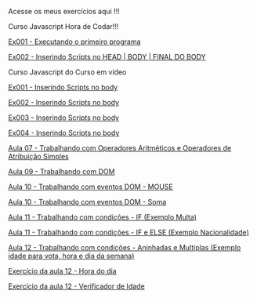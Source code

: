 Acesse os meus exercícios aqui !!!

Curso Javascript Hora de Codar!!!

<a href="https://kbrallll.github.io/javascript/javascript-codar/ex001/index.html">Ex001 - Executando o primeiro programa</a>

<a href="https://kbrallll.github.io/javascript/javascript-codar/ex002/index.html">Ex002 - Inserindo Scripts no HEAD | BODY | FINAL DO BODY </a>

Curso Javascript do Curso em vídeo

<a href="https://kbrallll.github.io/javascript/javascript-video/aula04/ex001.html">Ex001 - Inserindo Scripts no body </a>

<a href="https://kbrallll.github.io/javascript/javascript-video/aula06/ex002.html">Ex002 - Inserindo Scripts no body </a>

<a href="https://kbrallll.github.io/javascript/javascript-video/aula06/ex003.html">Ex003 - Inserindo Scripts no body </a>

<a href="https://kbrallll.github.io/javascript/javascript-video/aula06/ex004.html">Ex004 - Inserindo Scripts no body </a>

<a href="https://kbrallll.github.io/javascript/javascript-video/aula07/ex001.html">Aula 07 - Trabalhando com Operadores Aritméticos e Operadores de Atribuição Simples </a>

<a href="https://kbrallll.github.io/javascript/javascript-video/aula09/ex001.html">Aula 09 - Trabalhando com DOM </a>

<a href="https://kbrallll.github.io/javascript/javascript-video/aula10/ex001.html">Aula 10 - Trabalhando com eventos DOM - MOUSE </a>

<a href="https://kbrallll.github.io/javascript/javascript-video/aula10/ex002.html">Aula 10 - Trabalhando com eventos DOM - Soma </a>

<a href="https://kbrallll.github.io/javascript/javascript-video/aula11/ex001.html">Aula 11 - Trabalhando com condições - IF (Exemplo Multa) </a>

<a href="https://kbrallll.github.io/javascript/javascript-video/aula11/ex002.html">Aula 11 - Trabalhando com condições - IF e ELSE (Exemplo Nacionalidade) </a>

<a href="https://kbrallll.github.io/javascript/javascript-video/aula12/ex001.html">Aula 12 - Trabalhando com condições - Aninhadas e Multíplas (Exemplo idade para vota, hora e dia da semana) </a>

<a href="https://kbrallll.github.io/javascript/javascript-video/aula12ex/ex014/index.html">Exercício da aula 12 - Hora do dia </a>

<a href="https://kbrallll.github.io/javascript/javascript-video/aula12ex/ex015/index.html">Exercício da aula 12 - Verificador de Idade </a>

